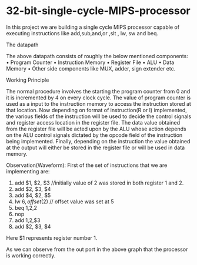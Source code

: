 # 32-bit-single-cycle-MIPS-processor


In this project we are building a single cycle MIPS processor capable of executing instructions like add,sub,and,or ,slt , lw, sw and beq.

The datapath

















The above datapath consists of roughly the below mentioned components:
•	Program Counter
•	Instruction Memory
•	Register File
•	ALU
•	Data Memory
•	Other side components like MUX, adder, sign extender etc.




Working Principle

The normal procedure involves the starting the program counter from 0 and it is incremented by 4 on every clock cycle. The value of program counter is used as a input to the instruction memory to access the instruction stored at that location. Now depending on format of instruction(R or I)  implemented, the various fields of the instruction will be used to decide the control signals and register access location in the register file. The data value obtained from the register file will be acted upon by the ALU whose action depends on the ALU control signals dictated by the opcode field of the instruction being implemented. Finally, depending on the instruction the value obtained at the output will either be stored in the register file or will be used in data memory. 


Observation(Waveform):
First of the set of instructions that we are implementing are:
1.	add $1, $2, $3  //initially value of 2 was stored in both register 1 and 2.
2.	add $2, $3, $4 
3.	add $4, $2, $5 
4.	lw $6,offset($2) // offset value was set at 5
5.	beq $1,$2,2
6.	nop
7.	add $1,$2,$3
8.	add $2, $3, $4 

Here $1 represents register number 1.
       











As we can observe from the out port in the above graph that the processor is working correctly.

